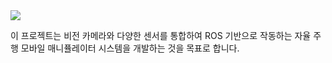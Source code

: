 <img src="https://capsule-render.vercel.app/api?type=rounded&color=282C34&height=160&section=header&text=Autonomous%20Mobile%20Robot&fontSize=40&fontColor=FFFFFF&desc=Powered%20by%20ROS%20Noetic&descAlignY=75&descAlign=50&animation=fadeIn&iconColor=00BCD4" />

이 프로젝트는 비전 카메라와 다양한 센서를 통합하여 ROS 기반으로 작동하는 자율 주행 모바일 매니퓰레이터 시스템을 개발하는 것을 목표로 합니다.

